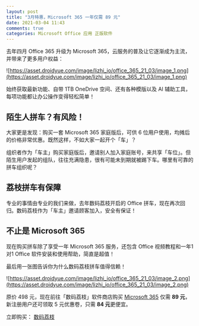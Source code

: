 ```yaml
---
layout: post
title: "3月特惠，Microsoft 365 一年仅需 89 元"
date: 2021-03-04 11:43
comments: true
categories: Microsoft Office 应用 正版软件
---
```


去年四月 Office 365 升级为 Microsoft 365，云服务的普及让它逐渐成为主流，并带来了更多用户权益：

![https://asset.droidyue.com/image/lizhi_io/office_365_21_03/image_1.png](https://asset.droidyue.com/image/lizhi_io/office_365_21_03/image_1.png)

始终获取最新功能、自带 1TB OneDrive 空间、还有各种模版以及 AI 辅助工具，每项功能都让办公操作变得轻松简单！

<!--more--> 
## 陌生人拼车？有风险！

大家更是发现：购买一套 Microsoft 365 家庭版后，可供 6 位用户使用，均摊后的价格非常优惠。既然这样，不如大家一起开个「车」？

组织者作为「车主」购买家庭版后，邀请别人加入家庭账号，来共享「车位」。但陌生用户发起的组队，往往充满隐患，很有可能未到期就被踢下车。哪里有可靠的拼车组织呢？

## 荔枝拼车有保障

专业的事情由专业的我们来做，去年数码荔枝开启的 Office 拼车，现在再次回归。数码荔枝作为「车主」邀请顾客加入，安全有保证！

## 不止是 Microsoft 365
现在购买拼车除了享受一年 Microsoft 365 服务，还包含 Office 视频教程和一年1对1 Office 软件安装和使用帮助，简直是超值！

最后用一张图告诉你为什么数码荔枝拼车值得信赖！

![https://asset.droidyue.com/image/lizhi_io/office_365_21_03/image_2.png](https://asset.droidyue.com/image/lizhi_io/office_365_21_03/image_2.png)

原价 498 元，现在前往「数码荔枝」软件商店购买 [Microsoft 365](https://store.lizhi.io/site/products/id/335?cid=wncr9wz5) 仅需 **89 元**，新注册用户还可领取 5 元优惠卷，只需 **84 元**更便宜。

立即购买： [数码荔枝](https://store.lizhi.io/site/products/id/335?cid=wncr9wz5)
